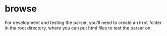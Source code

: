 # browse

For development and testing the parser, you'll need to create an ```html``` folder in the root directory, where you can put html files to test the parser on.